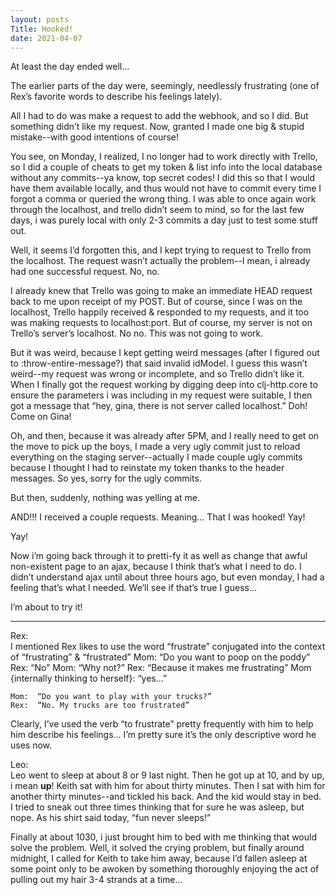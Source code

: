 ```yaml
---
layout: posts
Title: Hooked!
date: 2021-04-07
---
```


At least the day ended well…  

The earlier parts of the day were, seemingly, needlessly frustrating (one of Rex’s favorite words to describe his feelings lately).  

All I had to do was make a request to add the webhook, and so I did.  But something didn’t like my request.  Now, granted I made one big & stupid mistake--with good intentions of course!   

You see, on Monday, I realized, I no longer had to work directly with Trello, so I did a couple of cheats to get my token & list info into the local database without any commits--ya know, top secret codes!  I did this so that I would have them available locally, and thus would not have to commit every time I forgot a comma or queried the wrong thing.  I was able to once again work through the localhost, and trello didn’t seem to mind, so for the last few days, i was purely local with only 2-3 commits a day just to test some stuff out.

Well, it seems I’d forgotten this, and I kept trying to request to Trello from the localhost.  The request wasn’t actually the problem--I mean, i already had one successful request.  No, no.  

I already knew that Trello was going to make an immediate HEAD request back to me upon receipt of my POST.  But of course, since I was on the localhost, Trello happily received & responded to my requests, and it too was making requests to localhost:port. But of course, my server is not on Trello’s server’s localhost.  No no.  This was not going to work.  

But it was weird, because I kept getting weird messages (after I figured out to :throw-entire-message?) that said invalid idModel.  I guess this wasn’t weird--my request was wrong or incomplete, and so Trello didn’t like it.  When I finally got the request working by digging deep into clj-http.core to ensure the parameters i was including in my request were suitable, I then got a message that “hey, gina, there is not server called localhost.”  Doh!  Come on Gina!

Oh, and then, because it was already after 5PM, and I really need to get on the move to pick up the boys, I made a very ugly commit just to reload everything on the staging server--actually I made couple ugly commits because I thought I had to reinstate my token thanks to the header messages.  So yes, sorry for the ugly commits.   

But then, suddenly, nothing was yelling at me.  

AND!!!  I received a couple requests.  Meaning…  That I was hooked!  Yay!

Yay!

Now i’m going back through it to pretti-fy it as well as change that awful non-existent page to an ajax, because I think that’s what I need to do.  I didn’t understand ajax until about three hours ago, but even monday, I had a feeling that’s what I needed.  We’ll see if that’s true I guess…

I’m about to try it!

***

Rex:  
I mentioned Rex likes to use the word “frustrate” conjugated into the context of “frustrating” & “frustrated”
	Mom: “Do you want to poop on the poddy”
	Rex:  “No”
Mom:  “Why not?”
Rex:  “Because it makes me frustrating”
Mom {internally thinking to herself}: “yes…”

	Mom:  “Do you want to play with your trucks?”
	Rex:  “No. My trucks are too frustrated”

Clearly, I’ve used the verb “to frustrate” pretty frequently with him to help him describe his feelings…  I’m pretty sure it’s the only descriptive word he uses now. 

Leo:  
Leo went to sleep at about 8 or 9 last night.  Then he got up at 10, and by up, i mean **up**!  Keith sat with him for about thirty minutes.  Then I sat with him for another thirty minutes--and tickled his back.  And the kid would stay in bed.  I tried to sneak out three times thinking that for sure he was asleep, but nope.  As his shirt said today, “fun never sleeps!”

Finally at about 1030, i just brought him to bed with me thinking that would solve the problem.  Well, it solved the crying problem, but finally around midnight, I called for Keith to take him away, because I’d fallen asleep at some point only to be awoken by something thoroughly enjoying the act of pulling out my hair 3-4 strands at a time...
